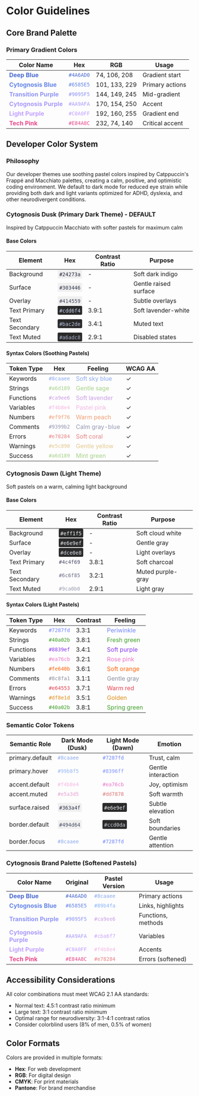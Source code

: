 # Color Guidelines

## Core Brand Palette

### Primary Gradient Colors
| Color Name | Hex | RGB | Usage |
|------------|-----|-----|-------|
| <span style="color: #4A6AD0">**Deep Blue**</span> | <span style="color: #4A6AD0">`#4A6AD0`</span> | 74, 106, 208 | Gradient start |
| <span style="color: #6585E5">**Cytognosis Blue**</span> | <span style="color: #6585E5">`#6585E5`</span> | 101, 133, 229 | Primary actions |
| <span style="color: #9095F5">**Transition Purple**</span> | <span style="color: #9095F5">`#9095F5`</span> | 144, 149, 245 | Mid-gradient |
| <span style="color: #AA9AFA">**Cytognosis Purple**</span> | <span style="color: #AA9AFA">`#AA9AFA`</span> | 170, 154, 250 | Accent |
| <span style="color: #C0A0FF">**Light Purple**</span> | <span style="color: #C0A0FF">`#C0A0FF`</span> | 192, 160, 255 | Gradient end |
| <span style="color: #E84A8C">**Tech Pink**</span> | <span style="color: #E84A8C">`#E84A8C`</span> | 232, 74, 140 | Critical accent |

## Developer Color System

### Philosophy
Our developer themes use soothing pastel colors inspired by Catppuccin's Frappé and Macchiato palettes, creating a calm, positive, and optimistic coding environment. We default to dark mode for reduced eye strain while providing both dark and light variants optimized for ADHD, dyslexia, and other neurodivergent conditions.

### Cytognosis Dusk (Primary Dark Theme) - DEFAULT
Inspired by Catppuccin Macchiato with softer pastels for maximum calm

#### Base Colors
| Element | Hex | Contrast Ratio | Purpose |
|---------|-----|----------------|----------|
| Background | <span style="color: #24273a; background: #f0f0f0; padding: 2px 4px; border-radius: 3px;">`#24273a`</span> | - | Soft dark indigo |
| Surface | <span style="color: #303446; background: #f0f0f0; padding: 2px 4px; border-radius: 3px;">`#303446`</span> | - | Gentle raised surface |
| Overlay | <span style="color: #414559; background: #f0f0f0; padding: 2px 4px; border-radius: 3px;">`#414559`</span> | - | Subtle overlays |
| Text Primary | <span style="color: #cdd6f4; background: #2a2a2a; padding: 2px 4px; border-radius: 3px;">`#cdd6f4`</span> | 3.9:1 | Soft lavender-white |
| Text Secondary | <span style="color: #bac2de; background: #2a2a2a; padding: 2px 4px; border-radius: 3px;">`#bac2de`</span> | 3.4:1 | Muted text |
| Text Muted | <span style="color: #a6adc8; background: #2a2a2a; padding: 2px 4px; border-radius: 3px;">`#a6adc8`</span> | 2.9:1 | Disabled states |

#### Syntax Colors (Soothing Pastels)
| Token Type | Hex | Feeling | WCAG AA |
|------------|-----|---------|----------|
| Keywords | <span style="color: #8caaee">`#8caaee`</span> | <span style="color: #8caaee">Soft sky blue</span> | ✓ |
| Strings | <span style="color: #a6d189">`#a6d189`</span> | <span style="color: #a6d189">Gentle sage</span> | ✓ |
| Functions | <span style="color: #ca9ee6">`#ca9ee6`</span> | <span style="color: #ca9ee6">Soft lavender</span> | ✓ |
| Variables | <span style="color: #f4b8e4">`#f4b8e4`</span> | <span style="color: #f4b8e4">Pastel pink</span> | ✓ |
| Numbers | <span style="color: #ef9f76">`#ef9f76`</span> | <span style="color: #ef9f76">Warm peach</span> | ✓ |
| Comments | <span style="color: #9399b2">`#9399b2`</span> | <span style="color: #9399b2">Calm gray-blue</span> | ✓ |
| Errors | <span style="color: #e78284">`#e78284`</span> | <span style="color: #e78284">Soft coral</span> | ✓ |
| Warnings | <span style="color: #e5c890">`#e5c890`</span> | <span style="color: #e5c890">Gentle yellow</span> | ✓ |
| Success | <span style="color: #a6d189">`#a6d189`</span> | <span style="color: #a6d189">Mint green</span> | ✓ |

### Cytognosis Dawn (Light Theme)
Soft pastels on a warm, calming light background

#### Base Colors
| Element | Hex | Contrast Ratio | Purpose |
|---------|-----|----------------|----------|
| Background | <span style="color: #eff1f5; background: #2a2a2a; padding: 2px 4px; border-radius: 3px;">`#eff1f5`</span> | - | Soft cloud white |
| Surface | <span style="color: #e6e9ef; background: #2a2a2a; padding: 2px 4px; border-radius: 3px;">`#e6e9ef`</span> | - | Gentle gray |
| Overlay | <span style="color: #dce0e8; background: #2a2a2a; padding: 2px 4px; border-radius: 3px;">`#dce0e8`</span> | - | Light overlays |
| Text Primary | <span style="color: #4c4f69">`#4c4f69`</span> | 3.8:1 | Soft charcoal |
| Text Secondary | <span style="color: #6c6f85">`#6c6f85`</span> | 3.2:1 | Muted purple-gray |
| Text Muted | <span style="color: #9ca0b0">`#9ca0b0`</span> | 2.9:1 | Light gray |

#### Syntax Colors (Light Pastels)
| Token Type | Hex | Contrast | Feeling |
|------------|-----|----------|----------|
| Keywords | <span style="color: #7287fd">`#7287fd`</span> | 3.3:1 | <span style="color: #7287fd">Periwinkle</span> |
| Strings | <span style="color: #40a02b">`#40a02b`</span> | 3.8:1 | <span style="color: #40a02b">Fresh green</span> |
| Functions | <span style="color: #8839ef">`#8839ef`</span> | 3.4:1 | <span style="color: #8839ef">Soft purple</span> |
| Variables | <span style="color: #ea76cb">`#ea76cb`</span> | 3.2:1 | <span style="color: #ea76cb">Rose pink</span> |
| Numbers | <span style="color: #fe640b">`#fe640b`</span> | 3.6:1 | <span style="color: #fe640b">Soft orange</span> |
| Comments | <span style="color: #8c8fa1">`#8c8fa1`</span> | 3.1:1 | <span style="color: #8c8fa1">Gentle gray</span> |
| Errors | <span style="color: #e64553">`#e64553`</span> | 3.7:1 | <span style="color: #e64553">Warm red</span> |
| Warnings | <span style="color: #df8e1d">`#df8e1d`</span> | 3.5:1 | <span style="color: #df8e1d">Golden</span> |
| Success | <span style="color: #40a02b">`#40a02b`</span> | 3.8:1 | <span style="color: #40a02b">Spring green</span> |

### Semantic Color Tokens
| Semantic Role | Dark Mode (Dusk) | Light Mode (Dawn) | Emotion |
|---------------|------------------|-------------------|----------|
| primary.default | <span style="color: #8caaee">`#8caaee`</span> | <span style="color: #7287fd">`#7287fd`</span> | Trust, calm |
| primary.hover | <span style="color: #99b8f5">`#99b8f5`</span> | <span style="color: #8396ff">`#8396ff`</span> | Gentle interaction |
| accent.default | <span style="color: #f4b8e4">`#f4b8e4`</span> | <span style="color: #ea76cb">`#ea76cb`</span> | Joy, optimism |
| accent.muted | <span style="color: #e5a3d5">`#e5a3d5`</span> | <span style="color: #dd7878">`#dd7878`</span> | Soft warmth |
| surface.raised | <span style="color: #363a4f; background: #f0f0f0; padding: 2px 4px; border-radius: 3px;">`#363a4f`</span> | <span style="color: #e6e9ef; background: #2a2a2a; padding: 2px 4px; border-radius: 3px;">`#e6e9ef`</span> | Subtle elevation |
| border.default | <span style="color: #494d64; background: #f0f0f0; padding: 2px 4px; border-radius: 3px;">`#494d64`</span> | <span style="color: #ccd0da; background: #2a2a2a; padding: 2px 4px; border-radius: 3px;">`#ccd0da`</span> | Soft boundaries |
| border.focus | <span style="color: #8caaee">`#8caaee`</span> | <span style="color: #7287fd">`#7287fd`</span> | Gentle attention |

### Cytognosis Brand Palette (Softened Pastels)
| Color Name | Original | Pastel Version | Usage |
|------------|----------|----------------|--------|
| <span style="color: #4A6AD0">**Deep Blue**</span> | <span style="color: #4A6AD0">`#4A6AD0`</span> | <span style="color: #8caaee">`#8caaee`</span> | Primary actions |
| <span style="color: #6585E5">**Cytognosis Blue**</span> | <span style="color: #6585E5">`#6585E5`</span> | <span style="color: #89b4fa">`#89b4fa`</span> | Links, highlights |
| <span style="color: #9095F5">**Transition Purple**</span> | <span style="color: #9095F5">`#9095F5`</span> | <span style="color: #ca9ee6">`#ca9ee6`</span> | Functions, methods |
| <span style="color: #AA9AFA">**Cytognosis Purple**</span> | <span style="color: #AA9AFA">`#AA9AFA`</span> | <span style="color: #cba6f7">`#cba6f7`</span> | Variables |
| <span style="color: #C0A0FF">**Light Purple**</span> | <span style="color: #C0A0FF">`#C0A0FF`</span> | <span style="color: #f4b8e4">`#f4b8e4`</span> | Accents |
| <span style="color: #E84A8C">**Tech Pink**</span> | <span style="color: #E84A8C">`#E84A8C`</span> | <span style="color: #e78284">`#e78284`</span> | Errors (softened) |

## Accessibility Considerations

All color combinations must meet WCAG 2.1 AA standards:
- Normal text: 4.5:1 contrast ratio minimum
- Large text: 3:1 contrast ratio minimum
- Optimal range for neurodiversity: 3:1-4:1 contrast ratios
- Consider colorblind users (8% of men, 0.5% of women)

## Color Formats

Colors are provided in multiple formats:
- **Hex**: For web development
- **RGB**: For digital design
- **CMYK**: For print materials
- **Pantone**: For brand merchandise
